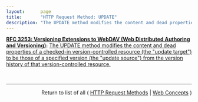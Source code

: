 ```yaml
---
layout:      page
title:       "HTTP Request Method: UPDATE"
description: "The UPDATE method modifies the content and dead properties of a checked-in version-controlled resource (the \"update target\") to be those of a specified version (the \"update source\") from the version history of that version-controlled resource."
---
```


**[RFC 3253: Versioning Extensions to WebDAV (Web Distributed Authoring and Versioning)](/specs/IETF/RFC/3253 "This document specifies a set of methods, headers, and resource types that define the WebDAV (Web Distributed Authoring and Versioning) versioning extensions to the HTTP/1.1 protocol. WebDAV versioning will minimize the complexity of clients that are capable of interoperating with a variety of versioning repository managers, to facilitate widespread deployment of applications capable of utilizing the WebDAV Versioning services. WebDAV versioning includes automatic versioning for versioning-unaware clients, version history management, workspace management, baseline management, activity management, and URL namespace versioning."):** [The UPDATE method modifies the content and dead properties of a checked-in version-controlled resource (the "update target") to be those of a specified version (the "update source") from the version history of that version-controlled resource.](http://tools.ietf.org/html/rfc3253#section-7.1 "Read documentation for HTTP Request Method &#34;UPDATE&#34;")

<br/>
<hr/>

<p style="text-align: right">Return to list of all ( <a href="../http-methods">HTTP Request Methods</a> | <a href="../">Web Concepts</a> )</p>